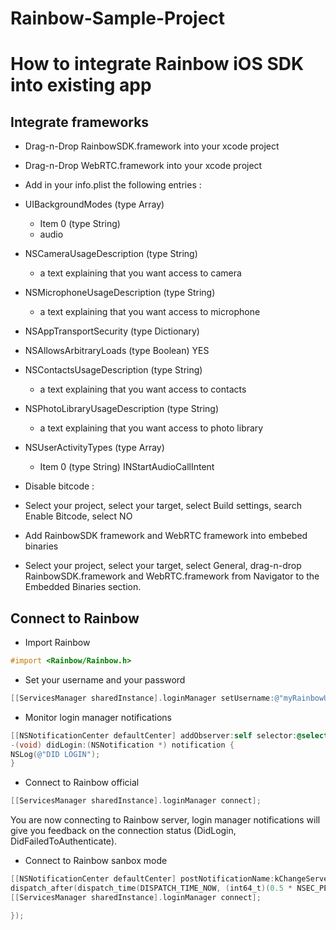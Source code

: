 # Rainbow-Sample-Project

# How to integrate Rainbow iOS SDK into existing app

## Integrate frameworks
- Drag-n-Drop RainbowSDK.framework into your xcode project
- Drag-n-Drop WebRTC.framework into your xcode project
- Add in your info.plist the following entries : 
- UIBackgroundModes (type Array)
    - Item 0 (type String) 
    - audio
- NSCameraUsageDescription (type String) 
    - a text explaining that you want access to camera
- NSMicrophoneUsageDescription (type String) 
    - a text explaining that you want access to  microphone
- NSAppTransportSecurity (type Dictionary)
- NSAllowsArbitraryLoads (type Boolean) YES
- NSContactsUsageDescription (type String) 
    - a text explaining that you want access to contacts
- NSPhotoLibraryUsageDescription (type String) 
    - a text explaining that you want access to photo library
- NSUserActivityTypes (type Array)
    - Item 0 (type String) INStartAudioCallIntent

- Disable bitcode :
- Select your project, select your target, select Build settings, search Enable Bitcode, select NO

- Add RainbowSDK framework and WebRTC framework into embebed binaries
- Select your project, select your target, select General, drag-n-drop RainbowSDK.framework and WebRTC.framework from Navigator to the Embedded Binaries section.


## Connect to Rainbow
- Import Rainbow


```objective-c
#import <Rainbow/Rainbow.h>
```

- Set your username and your password

```objective-c
[[ServicesManager sharedInstance].loginManager setUsername:@"myRainbowUser@domain.com" andPassword:@"MyPassword"];
```

- Monitor login manager notifications

```objective-c
[[NSNotificationCenter defaultCenter] addObserver:self selector:@selector(didLogin:) name:kLoginManagerDidLoginSucceeded object:nil];
-(void) didLogin:(NSNotification *) notification {
NSLog(@"DID LOGIN");
}
```

- Connect to Rainbow official

```objective-c
[[ServicesManager sharedInstance].loginManager connect];
```

You are now connecting to Rainbow server, login manager notifications will give you feedback on the connection status (DidLogin, DidFailedToAuthenticate).

- Connect to Rainbow sanbox mode

```objective-c
[[NSNotificationCenter defaultCenter] postNotificationName:kChangeServerURLNotification object:@{ @"serverURL": @"your sandbox URL"}];     
dispatch_after(dispatch_time(DISPATCH_TIME_NOW, (int64_t)(0.5 * NSEC_PER_SEC)), dispatch_get_main_queue(), ^{
[[ServicesManager sharedInstance].loginManager connect];

});
```

